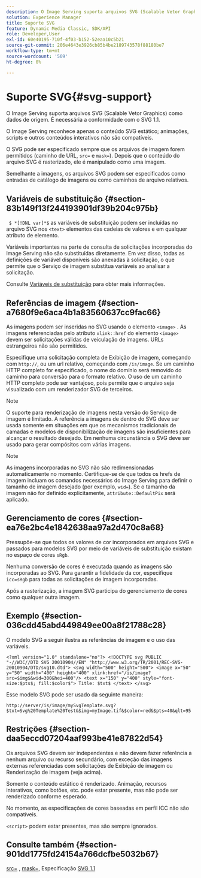 ```yaml
---
description: O Image Serving suporta arquivos SVG (Scalable Vetor Graphics) como dados de origem. É necessária a conformidade com o SVG 1.1.
solution: Experience Manager
title: Suporte SVG
feature: Dynamic Media Classic, SDK/API
role: Developer,User
exl-id: 60e40195-710f-4f03-b152-52eaa10c5b21
source-git-commit: 206e4643e3926cb85b4be2189743578f88180be7
workflow-type: tm+mt
source-wordcount: '509'
ht-degree: 0%

---
```


# Suporte SVG{#svg-support}

O Image Serving suporta arquivos SVG (Scalable Vetor Graphics) como dados de origem. É necessária a conformidade com o SVG 1.1.

O Image Serving reconhece apenas o conteúdo SVG estático; animações, scripts e outros conteúdos interativos não são compatíveis.

O SVG pode ser especificado sempre que os arquivos de imagem forem permitidos (caminho de URL, `src=` e `mask=`). Depois que o conteúdo do arquivo SVG é rasterizado, ele é manipulado como uma imagem.

Semelhante a imagens, os arquivos SVG podem ser especificados como entradas de catálogo de imagens ou como caminhos de arquivo relativos.

## Variáveis de substituição {#section-83b149f13f244193901df39b204c975b}

` $ *[!DNL var]*$` as variáveis de substituição podem ser incluídas no arquivo SVG nos  `<text>` elementos das cadeias de valores e em qualquer atributo de elemento.

Variáveis importantes na parte de consulta de solicitações incorporadas do Image Serving não são substituídas diretamente. Em vez disso, todas as definições de variável disponíveis são anexadas à solicitação, o que permite que o Serviço de imagem substitua variáveis ao analisar a solicitação.

Consulte [Variáveis de substituição](../../../../../is-api/http-ref/image-serving-api-ref/c-http-protocol-reference/c-syntax-and-features/r-is-http-substitution-variables.md#reference-90dc01aba44940e4acdd0c6476e7aa5a) para obter mais informações.

## Referências de imagem {#section-a7680f9e6aca4b1a83560637cc9fac66}

As imagens podem ser inseridas no SVG usando o elemento `<image>` . As imagens referenciadas pelo atributo `xlink::href` do elemento `<image>` devem ser solicitações válidas de veiculação de imagens. URLs estrangeiros não são permitidos.

Especifique uma solicitação completa de Exibição de imagem, começando com `http://`, ou um url relativo, começando com `/is/image`. Se um caminho HTTP completo for especificado, o nome do domínio será removido do caminho para conversão para o formato relativo. O uso de um caminho HTTP completo pode ser vantajoso, pois permite que o arquivo seja visualizado com um renderizador SVG de terceiros.

>[!NOTE]
>
>O suporte para renderização de imagens nesta versão do Serviço de imagem é limitado. A referência a imagens de dentro do SVG deve ser usada somente em situações em que os mecanismos tradicionais de camadas e modelos de disponibilização de imagens são insuficientes para alcançar o resultado desejado. Em nenhuma circunstância o SVG deve ser usado para gerar compósitos com várias imagens.

>[!NOTE]
>
>As imagens incorporadas no SVG não são redimensionadas automaticamente no momento. Certifique-se de que todos os hrefs de imagem incluam os comandos necessários do Image Serving para definir o tamanho de imagem desejado (por exemplo, `wid=`). Se o tamanho da imagem não for definido explicitamente, `attribute::DefaultPix` será aplicado.

## Gerenciamento de cores {#section-ea76e2bc4e1842638aa97a2d470c8a68}

Pressupõe-se que todos os valores de cor incorporados em arquivos SVG e passados para modelos SVG por meio de variáveis de substituição existam no espaço de cores `sRgb`.

Nenhuma conversão de cores é executada quando as imagens são incorporadas ao SVG. Para garantir a fidelidade da cor, especifique `icc=sRgb` para todas as solicitações de imagem incorporadas.

Após a rasterização, a imagem SVG participa do gerenciamento de cores como qualquer outra imagem.

## Exemplo {#section-036cdd45abd449849ee00a8f21788c28}

O modelo SVG a seguir ilustra as referências de imagem e o uso das variáveis.

`<?xml version="1.0" standalone="no"?> <!DOCTYPE svg PUBLIC "-//W3C//DTD SVG 20010904//EN" "http://www.w3.org/TR/2001/REC-SVG-20010904/DTD/svg10.dtd"> <svg width="500" height="500"> <image x="50" y="50" width="400" height="400" xlink:href="/is/image?src=$img$&wid=300&hei=400"/> <text x="150" y="400" style="font-size:$pts$; fill:$color$"> Title: $txt$ </text> </svg>`

Esse modelo SVG pode ser usado da seguinte maneira:

`http://server/is/image/mySvgTemplate.svg?$txt=Svg%20Template%20Test&$img=myImage.tif&$color=red&$pts=40&qlt=95`

## Restrições {#section-daa5eccd07204aaf993be41e87822d54}

Os arquivos SVG devem ser independentes e não devem fazer referência a nenhum arquivo ou recurso secundário, com exceção das imagens externas referenciadas com solicitações de Exibição de imagem ou Renderização de imagem (veja acima).

Somente o conteúdo estático é renderizado. Animação, recursos interativos, como botões, etc. pode estar presente, mas não pode ser renderizado conforme esperado.

No momento, as especificações de cores baseadas em perfil ICC não são compatíveis.

`<script>` podem estar presentes, mas são sempre ignorados.

## Consulte também {#section-901dd1775fd24154a766dcfbe5032b67}

[src=](../../../../../is-api/http-ref/image-serving-api-ref/c-http-protocol-reference/c-command-reference/r-src.md#reference-f6506637778c4c69bf106a7924a91ab1) ,  [mask=](../../../../../is-api/http-ref/image-serving-api-ref/c-http-protocol-reference/c-command-reference/r-mask.md#reference-922254e027404fb890b850e2723ee06e), Especificação  [SVG 1.1](http://www.w3.org/TR/SVG11/)
